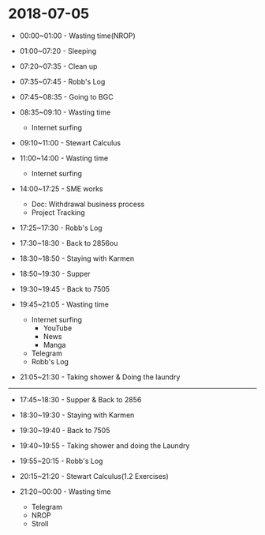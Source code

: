 # 2018-07-05

* 00:00~01:00 - Wasting time(NROP)

* 01:00~07:20 - Sleeping

* 07:20~07:35 - Clean up

* 07:35~07:45 - Robb's Log

* 07:45~08:35 - Going to BGC

* 08:35~09:10 - Wasting time
  * Internet surfing

* 09:10~11:00 - Stewart Calculus

* 11:00~14:00 - Wasting time
  * Internet surfing

* 14:00~17:25 - SME works
  * Doc: Withdrawal business process
  * Project Tracking

* 17:25~17:30 - Robb's Log

* 17:30~18:30 - Back to 2856ou

* 18:30~18:50 - Staying with Karmen

* 18:50~19:30 - Supper

* 19:30~19:45 - Back to 7505

* 19:45~21:05 - Wasting time
  * Internet surfing
    * YouTube
    * News
    * Manga
  * Telegram
  * Robb's Log

* 21:05~21:30 - Taking shower & Doing the laundry

---

* 17:45~18:30 - Supper & Back to 2856

* 18:30~19:30 - Staying with Karmen

* 19:30~19:40 - Back to 7505

* 19:40~19:55 - Taking shower and doing the Laundry

* 19:55~20:15 - Robb's Log

* 20:15~21:20 - Stewart Calculus(1.2 Exercises)

* 21:20~00:00 - Wasting time
  * Telegram
  * NROP
  * Stroll
